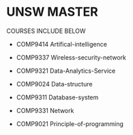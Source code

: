 # UNSW MASTER

COURSES INCLUDE BELOW

* COMP9414 Artifical-intelligence

* COMP9337 Wireless-security-network

* COMP9321 Data-Analytics-Service

* COMP9024 Data-structure

* COMP9311  Database-system

* COMP9331 Network

* COMP9021 Principle-of-programming


